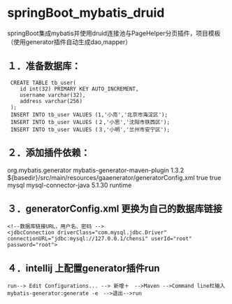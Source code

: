 # springBoot_mybatis_druid
springBoot集成mybatis并使用druid连接池与PageHelper分页插件，项目模板（使用generator插件自动生成dao,mapper）

## １．准备数据库：
```
 CREATE TABLE tb_user(
 	id int(32) PRIMARY KEY AUTO_INCREMENT,
	username varchar(32),
	address varchar(256)
 );
 INSERT INTO tb_user VALUES (1,'小亮','北京市海淀区');
 INSERT INTO tb_user VALUES (２,'小思','沈阳市铁西区');
 INSERT INTO tb_user VALUES (３,'小明','兰州市安宁区');
```
## ２．添加插件依赖：		
<!-- mybatis generator 自动生成代码插件 -->
<plugin>
	<groupId>org.mybatis.generator</groupId>
	<artifactId>mybatis-generator-maven-plugin</artifactId>
	<version>1.3.2</version>
	<configuration>
		<configurationFile>${basedir}/src/main/resources/gaaenerator/generatorConfig.xml</configurationFile>
		<overwrite>true</overwrite>
		<verbose>true</verbose>
	</configuration>
	<dependencies>
		<dependency>
			<groupId>mysql</groupId>
			<artifactId>mysql-connector-java</artifactId>
			<version>5.1.30</version>
			<scope>runtime</scope>
		</dependency>
	</dependencies>
</plugin>

## ３．generatorConfig.xml 更换为自己的数据库链接
	<!--数据库链接URL，用户名、密码 -->
	<jdbcConnection driverClass="com.mysql.jdbc.Driver" connectionURL="jdbc:mysql://127.0.0.1/chensi" userId="root" password="root">
	
## ４．intellij 上配置generator插件run
	run--> Edit Configurations... --> 新增＋　-->Maven -->Command line栏输入　mybatis-generator:generate -e　-->退出-->run 
